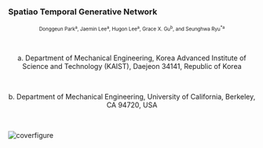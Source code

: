 ### Spatiao Temporal Generative Network
<p align="center"> <span style="font-size:10;"> Donggeun Park<sup>a</sup>, Jaemin Lee<sup>a</sup>, Hugon Lee<sup>a</sup>, Grace X. Gu<sup>b</sup>, and Seunghwa Ryu<sup>*a</sup> 
 </span> </p><br>
<p align="center">a.	Department of Mechanical Engineering, Korea Advanced Institute of Science and Technology (KAIST), Daejeon 34141, Republic of Korea</p><br>
<p align="center">b.	Department of Mechanical Engineering, University of California, Berkeley, CA 94720, USA</p><br>

![coverfigure](https://github.com/DonggeunPark/DG/assets/131414228/b8b30fe0-185f-45bb-bc21-7933fa3a41fe)

